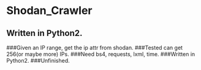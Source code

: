 # Shodan_Crawler
## Written in Python2.
###Given an IP range, get the ip attr from shodan.
###Tested can get 256(or maybe more) IPs.
###Need bs4, requests, lxml, time.
###Written in Python2.
###Unfinished.
